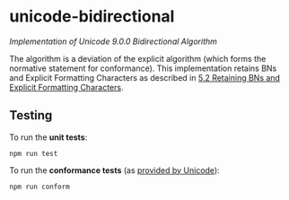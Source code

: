 # unicode-bidirectional

*Implementation of Unicode 9.0.0 Bidirectional Algorithm*

The algorithm is a deviation of the explicit algorithm (which forms the normative statement for conformance).
This implementation retains BNs and Explicit Formatting Characters as described in [5.2 Retaining BNs and Explicit Formatting Characters](http://unicode.org/reports/tr9/#Retaining_Explicit_Formatting_Characters).

## Testing

To run the **unit tests**:
```
npm run test
```

To run the **conformance tests** (as [provided by Unicode](http://unicode.org/reports/tr9/#Bidi_Conformance_Testing)):
```
npm run conform
```
